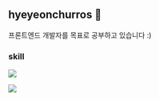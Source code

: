 ## hyeyeonchurros 🤪

프론트엔드 개발자를 목표로 공부하고 있습니다 :)

### skill
<p alian='center'>
  <img src="https://img.shields.io/badge/C-A8B9CC?style=flat-square&logo=C&logoColor=white"/>
</p>
<img src="https://img.shields.io/badge/HTML-E34F26?style=flat-square&logo=Vimeo&logoColor=white"/></a>
